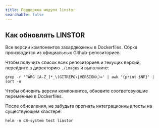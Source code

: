 ```yaml
---
title: Поддержка модуля linstor
searchable: false
---
```


Как обновлять LINSTOR
---------------------

Все версии компонентов захардкожены в Dockerfiles.
Сбрка производится из официальных Github-репозиториев.

Чтобы получить список всех репозиториев и текущих версий, перейдите в директорию `./images` и выполните:

```
grep -r '^ARG [A-Z_]*_\(GITREPO\|VERSION\)=' | awk '{print $NF}' | sort -u
```

Чтобы обновить версии компонентов, обновите соответсвуюшие переменные в Dockerfiles.

После обновления, не забудьте прогнать интеграционные тесты на существующем кластере:

```
helm -n d8-system test linstor
```
